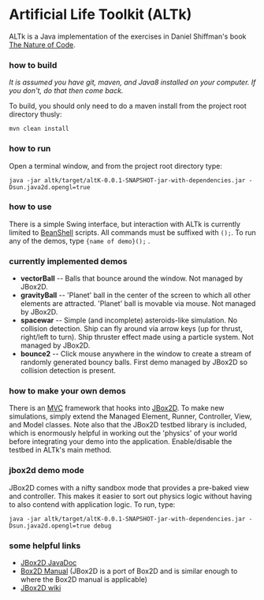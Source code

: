# Artificial Life Toolkit (ALTk) 

ALTk is a Java implementation of the exercises in Daniel Shiffman's book [The Nature of Code](http://natureofcode.com/book/preface/). 

### how to build
*It is assumed you have git, maven, and Java8 installed on your computer. If you don't, do that then come back.*

To build, you should only need to do a maven install from the project root directory thusly:

```mvn clean install```

### how to run
Open a terminal window, and from the project root directory type:

```java -jar altk/target/altK-0.0.1-SNAPSHOT-jar-with-dependencies.jar -Dsun.java2d.opengl=true```

### how to use
There is a simple Swing interface, but interaction with ALTk is currently limited to [BeanShell](http://www.beanshell.org/) scripts. All commands must be suffixed with ```();```. To run any of the demos, type ```{name of demo}();``` .

### currently implemented demos

* **vectorBall** -- Balls that bounce around the window. Not managed by JBox2D.
* **gravityBall** -- 'Planet' ball in the center of the screen to which all other elements are attracted. 'Planet' ball is movable via mouse. Not managed by JBox2D.
* **spacewar** -- Simple (and incomplete) asteroids-like simulation. No collision detection. Ship can fly around via arrow keys (up for thrust, right/left to turn). Ship thruster effect made using a particle system. Not managed by JBox2D.
* **bounce2** -- Click mouse anywhere in the window to create a stream of randomly generated bouncy balls. First demo managed by JBox2D so collision detection is present. 

### how to make your own demos
There is an [MVC](https://en.wikipedia.org/wiki/Model%E2%80%93view%E2%80%93controller) framework that hooks into [JBox2D](https://github.com/jbox2d/jbox2d). To make new simulations, simply extend the Managed Element, Runner, Controller, View, and Model classes. Note also that the JBox2D testbed library is included, which is enormously helpful in working out the 'physics' of your world before integrating your demo into the application. Enable/disable the testbed in ALTk's main method. 

### jbox2d demo mode
JBox2D comes with a nifty sandbox mode that provides a pre-baked view and controller. This makes it easier to sort out physics logic without having to also contend with application logic. To run, type:

```java -jar altk/target/altK-0.0.1-SNAPSHOT-jar-with-dependencies.jar -Dsun.java2d.opengl=true debug```


### some helpful links
* [JBox2D JavaDoc](http://trentcoder.github.io/JBox2D_JavaDoc/apidocs/)
* [Box2D Manual](http://box2d.org/manual.pdf) (JBox2D is a port of Box2D and is similar enough to where the Box2D manual is applicable)
* [JBox2D wiki](https://github.com/jbox2d/jbox2d/wiki)
